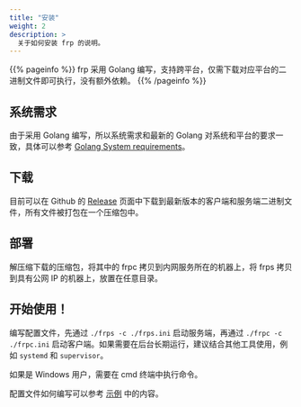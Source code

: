 ```yaml
---
title: "安装"
weight: 2
description: >
  关于如何安装 frp 的说明。
---
```


{{% pageinfo %}}
frp 采用 Golang 编写，支持跨平台，仅需下载对应平台的二进制文件即可执行，没有额外依赖。
{{% /pageinfo %}}

## 系统需求

由于采用 Golang 编写，所以系统需求和最新的 Golang 对系统和平台的要求一致，具体可以参考 [Golang System requirements](https://golang.org/doc/install#requirements)。


## 下载

目前可以在 Github 的 [Release](https://github.com/fatedier/frp/releases) 页面中下载到最新版本的客户端和服务端二进制文件，所有文件被打包在一个压缩包中。

## 部署

解压缩下载的压缩包，将其中的 frpc 拷贝到内网服务所在的机器上，将 frps 拷贝到具有公网 IP 的机器上，放置在任意目录。

## 开始使用！

编写配置文件，先通过 `./frps -c ./frps.ini` 启动服务端，再通过 `./frpc -c ./frpc.ini` 启动客户端。如果需要在后台长期运行，建议结合其他工具使用，例如 `systemd` 和 `supervisor`。

如果是 Windows 用户，需要在 cmd 终端中执行命令。

配置文件如何编写可以参考 [示例](/docs/examples/) 中的内容。
